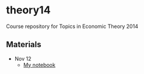 theory14
========

Course repository for Topics in Economic Theory 2014

## Materials

* Nov 12
  * [My notebook](http://nbviewer.ipython.org/github/S-Nakada/HW2014/blob/master/markov/ex_nov12.ipynb)


